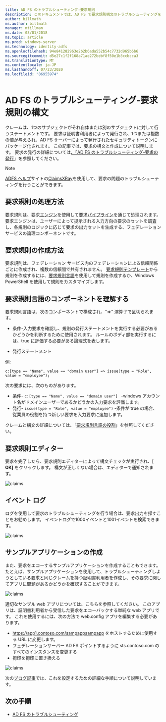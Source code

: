 ```yaml
---
title: AD FS のトラブルシューティング-要求規則
description: このドキュメントでは、AD FS で要求規則構文のトラブルシューティングを行う方法について説明します。
author: billmath
ms.author: billmath
manager: mtillman
ms.date: 03/01/2018
ms.topic: article
ms.prod: windows-server
ms.technology: identity-adfs
ms.openlocfilehash: 94e841282963e2b2b6ada552b54c7732d965b6b6
ms.sourcegitcommit: d5e27c1f2f168a71ae272bebf8f50e1b3ccbcca3
ms.translationtype: MT
ms.contentlocale: ja-JP
ms.lasthandoff: 07/23/2020
ms.locfileid: "86955974"
---
```

# <a name="ad-fs-troubleshooting---claims-rules-syntax"></a>AD FS のトラブルシューティング-要求規則の構文
クレームは、1つのサブジェクトがそれ自体または別のサブジェクトに対して行うステートメントです。  要求は証明書利用者によって発行され、1つまたは複数の値が与えられ、AD FS サーバーによって発行されたセキュリティトークンにパッケージ化されます。  この記事では、要求の構文と作成について説明します。  要求の発行の詳細については[、「AD FS のトラブルシューティング-要求の発行](ad-fs-tshoot-claims-issuance.md)」を参照してください。

>[!NOTE]  
>[ADFS ヘルプ](https://adfshelp.microsoft.com)サイトの[ClaimsXRay](https://adfshelp.microsoft.com/ClaimsXray/TokenRequest)を使用して、要求の問題のトラブルシューティングを行うことができます。   

## <a name="how-claim-rules-are-processed"></a>要求規則の処理方法
要求規則は、要求[エンジン](../../ad-fs/technical-reference/The-Role-of-the-Claims-Engine.md)を使用して要求[パイプライン](../../ad-fs/technical-reference/The-Role-of-the-Claims-Pipeline.md)を通じて処理されます。 要求エンジンは、ユーザーによって提示される入力方向の要求のセットを調査し、各規則のロジックに応じて要求の出力セットを生成する、フェデレーション サービスの論理コンポーネントです。

## <a name="how-to-create-a-claim-rule"></a>要求規則の作成方法
要求規則は、フェデレーション サービス内のフェデレーションによる信頼関係ごとに作成され、複数の信頼間で共有されません。 [要求規則テンプレート](../../ad-fs/technical-reference/determine-the-type-of-claim-rule-template-to-use.md)から規則を作成するには、[要求規則言語](../../ad-fs/technical-reference/when-to-use-a-custom-claim-rule.md)を使用して規則を作成するか、Windows PowerShell を使用して規則をカスタマイズします。

## <a name="understanding-the-components-of-the-claim-rule-language"></a>要求規則言語のコンポーネントを理解する
要求規則言語は、次のコンポーネントで構成され、"=>" 演算子で区切られます。

- 条件-入力要求を確認し、規則の発行ステートメントを実行する必要があるかどうかを判断するために使用されます。  ルールのボディ部を実行するには、true に評価する必要がある論理式を表します。

- 発行ステートメント

例:

```c:[type == "Name", value == "domain user"] => issue(type = "Role", value = "employee");``` 

次の要求には、次のものがあります。
- 条件- `c:[type == "Name", value == "domain user"] ` -windows アカウント名がドメインユーザーであるかどうかの入力要求を評価します。
- 発行- `issue(type = "Role", value = "employee")` -条件が true の場合、従業員の役割を持つ新しい要求を入力要求に追加します。

クレームと構文の詳細については、「[要求規則言語の役割](../../ad-fs/technical-reference/the-role-of-the-claim-rule-language.md)」を参照してください。

## <a name="claims-rule-editor"></a>要求規則エディター
要求を完了したら、要求規則エディターによって構文チェックが実行され、[ **OK]** をクリックします。  構文が正しくない場合は、エディターで通知されます。

![claims](media/ad-fs-tshoot-claims/claims1.png)

## <a name="event-logs"></a>イベント ログ
ログを使用して要求のトラブルシューティングを行う場合は、要求出力を探すことをお勧めします。  イベントログで1000イベントと1001イベントを検索できます。

![claims](media/ad-fs-tshoot-claims/claims2.png)

## <a name="creating-a-sample-application"></a>サンプルアプリケーションの作成
また、要求をエコーするサンプルアプリケーションを作成することもできます。  たとえば、サンプルアプリケーションを使用して、トラブルシューティングしようとしている要求と同じクレームを持つ証明書利用者を作成し、その要求に関してアプリに問題があるかどうかを確認することができます。

![claims](media/ad-fs-tshoot-claims/claim4.png)

適切なサンプル web アプリについては、こちらを参照してください。  このアプリは、証明書利用者から受信した要求をエコーバックする単純な web アプリです。  これを使用するには、次の方法で web.config アプリを編集する必要があります。
- https://app1.contoso.com/sampappsampapp をホストするために使用する URL に変更します。
- フェデレーションサーバー AD FS ポイントするように sts.contoso.com のすべてのインスタンスを変更する
- 拇印を拇印に置き換える

![claims](media/ad-fs-tshoot-claims/claims3.png)

次の[ブログ記事](/archive/blogs/tangent_thoughts/install-and-configure-a-simple-net-4-5-sample-federated-application-samapp)では、これを設定するための詳細な手順について説明しています。

## <a name="next-steps"></a>次の手順

- [AD FS のトラブルシューティング](ad-fs-tshoot-overview.md)
